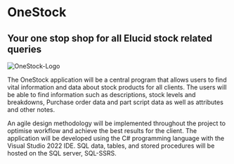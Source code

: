 # OneStock

## Your one stop shop for all Elucid stock related queries

![OneStock-Logo](https://github.com/Whistl-Fulfilment-South-West/OneStock/blob/master/OneStock/OneStock%20Logo.png)

The OneStock application will be a central program that allows users to find vital information and data about stock products for all clients. The users will be able to find information such as descriptions, stock levels and breakdowns, Purchase order data and part script data as well as attributes and other notes. 

An agile design methodology will be implemented throughout the project to optimise workflow and achieve the best results for the client. The application will be developed using the C# programming language with the Visual Studio 2022 IDE. SQL data, tables, and stored procedures will be hosted on the SQL server, SQL-SSRS.
